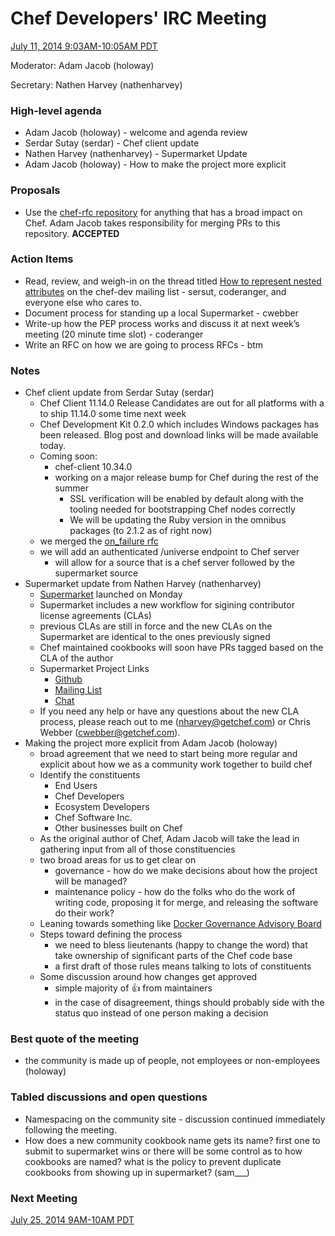 # Chef Developers' IRC Meeting

[July 11, 2014 9:03AM-10:05AM PDT](http://www.timeanddate.com/worldclock/fixedtime.html?msg=%23chef-hacking+developers%27+meeting&iso=20140711T1203&p1=419&ah=1&am=2)

Moderator:  Adam Jacob (holoway)

Secretary:  Nathen Harvey (nathenharvey)

### High-level agenda
* Adam Jacob (holoway) - welcome and agenda review
* Serdar Sutay (serdar) - Chef client update
* Nathen Harvey (nathenharvey) - Supermarket Update
* Adam Jacob (holoway) - How to make the project more explicit

### Proposals
* Use the [chef-rfc repository](https://github.com/chef/chef-rfc/) for anything that has a broad impact on Chef.  Adam Jacob takes responsibility for merging PRs to this repository.  **ACCEPTED**

### Action Items

* Read, review, and weigh-in on the thread titled [How to represent nested attributes](http://lists.opscode.com/sympa/arc/chef-dev/2014-07/msg00010.html) on the chef-dev mailing list - sersut, coderanger, and everyone else who cares to.
* Document process for standing up a local Supermarket - cwebber
* Write-up how the PEP process works and discuss it at next week’s meeting (20 minute time slot) - coderanger
* Write an RFC on how we are going to process RFCs - btm

### Notes

* Chef client update from Serdar Sutay (serdar)
  * Chef Client 11.14.0 Release Candidates are out for all platforms with a to ship 11.14.0 some time next week
  * Chef Development Kit 0.2.0 which includes Windows packages has been released.  Blog post and download links will be made available today.
  * Coming soon:
    * chef-client 10.34.0
    * working on a major release bump for Chef during the rest of the summer
      * SSL verification will be enabled by default along with the tooling needed for bootstrapping Chef nodes correctly
      * We will be updating the Ruby version in the omnibus packages (to 2.1.2 as of right now)
  * we merged the [on_failure rfc](https://github.com/chef/chef-rfc/blob/master/on_failure.md)
  * we will add an authenticated /universe endpoint to Chef server
    * will allow for a source that is a chef server followed by the supermarket source
* Supermarket update from Nathen Harvey (nathenharvey)
  * [Supermarket](http://supermarket.getchef.com) launched on Monday
  * Supermarket includes a new workflow for sigining contributor license agreements (CLAs)
  * previous CLAs are still in force and the new CLAs on the Supermarket are identical to the ones previously signed
  * Chef maintained cookbooks will soon have PRs tagged based on the CLA of the author
  * Supermarket Project Links
    * [Github](https://github.com/chef/supermarket)
    * [Mailing List](https://groups.google.com/forum/#!forum/chef-supermarket)
    * [Chat](http://gitter.im/opscode/supermarket)
  * If you need any help or have any questions about the new CLA process, please reach out to me (nharvey@getchef.com) or Chris Webber (cwebber@getchef.com).
* Making the project more explicit from Adam Jacob (holoway)
  * broad agreement that we need to start being more regular and explicit about how we as a community work together to build chef
  * Identify the constituents
    * End Users
    * Chef Developers
    * Ecosystem Developers
    * Chef Software Inc.
    * Other businesses built on Chef
  * As the original author of Chef, Adam Jacob will take the lead in gathering input from all of those constituencies
  * two broad areas for us to get clear on
    * governance - how do we make decisions about how the project will be managed?
    * maintenance policy - how do the folks who do the work of writing code, proposing it for merge, and releasing the software do their work?
  * Leaning towards something like [Docker Governance Advisory Board](http://www.docker.com/community/governance/)
  * Steps toward defining the process
    * we need to bless lieutenants (happy to change the word) that take ownership of significant parts of the Chef code base
    * a first draft of those rules means talking to lots of constituents
  * Some discussion around how changes get approved
    * simple majority of :+1: from maintainers
    * in the case of disagreement, things should probably side with the status quo instead of one person making a decision

### Best quote of the meeting

* the community is made up of people, not employees or non-employees (holoway)

### Tabled discussions and open questions

* Namespacing on the community site - discussion continued immediately following the meeting.
* How does a new community cookbook name gets its name? first one to submit to supermarket wins or there will be some control as to how cookbooks are named? what is the policy to prevent duplicate cookbooks from showing up in supermarket? (sam___)


### Next Meeting

[July 25, 2014 9AM-10AM PDT](http://www.timeanddate.com/worldclock/fixedtime.html?msg=%23chef-hacking+developers%27+meeting&iso=20140725T12&p1=419&ah=1)
